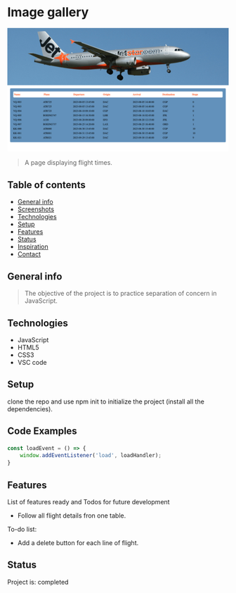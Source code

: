 # Image gallery

![Flights project](assets/flights-screenshot.jpg)

> A page displaying flight times.

## Table of contents

- [General info](#general-info)
- [Screenshots](#screenshots)
- [Technologies](#technologies)
- [Setup](#setup)
- [Features](#features)
- [Status](#status)
- [Inspiration](#inspiration)
- [Contact](#contact)

## General info

> The objective of the project is to practice separation of concern in
> JavaScript.


## Technologies

- JavaScript
- HTML5
- CSS3
- VSC code

## Setup

clone the repo and use npm init to initialize the project (install all the dependencies).

## Code Examples

```js
const loadEvent = () => {
    window.addEventListener('load', loadHandler);
}
```

## Features

List of features ready and Todos for future development

- Follow all flight details fron one table.

To-do list:

- Add a delete button for each line of flight.

## Status

Project is: completed
